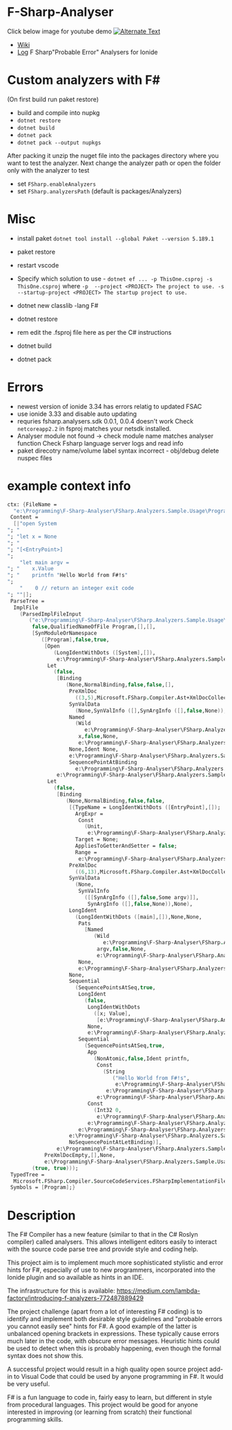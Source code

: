 # F-Sharp-Analyser

Click below image for youtube demo
[![Alternate Text](https://user-images.githubusercontent.com/2521843/136666770-880ce4b2-44b5-4d9c-9539-5fd5933052d1.PNG)]({https://www.youtube.com/watch?v=dM1bFND8u44l} "Youtube Demo")

* [Wiki](https://github.com/jovanhan2/F-Sharp-Analyser/wiki)
* [Log](https://docs.google.com/spreadsheets/d/1E-dl3aIaSuBxb92qC-840WB-43ynQYcF3fNY1qzTq3g/edit?usp=sharing)
F Sharp"Probable Error" Analysers for Ionide
# Custom analyzers with F#
(On first build run paket restore)

* build and compile into nupkg 
* `dotnet restore `
* `dotnet build`
* `dotnet pack`
* `dotnet pack --output nupkgs`

After packing it unzip the nuget file into the packages directory where you want to test the analyzer. Next change the analyzer path or open the folder only with the analyzer to test

* set ```FSharp.enableAnalyzers```
* set ```FSharp.analyzersPath``` (default is packages/Analyzers)
# Misc
* install paket `dotnet tool install --global Paket --version 5.189.1`
* paket restore
* restart vscode
* Specify which solution to use - `dotnet ef ... -p ThisOne.csproj -s ThisOne.csproj`
where `-p  --project <PROJECT> The project to use.
-s  --startup-project <PROJECT> The startup project to use.`

* dotnet new classlib -lang F#
* dotnet restore
* rem edit the .fsproj file here as per the C# instructions
* dotnet build
* dotnet pack

# Errors
* newest version of ionide 3.34 has errors relatig to updated FSAC
* use ionide 3.33 and disable auto updating 
* requries fsharp.analysers.sdk 0.0.1,  0.0.4 doesn't work
Check ```netcoreapp2.2``` in fsproj matches your netsdk installed.
* Analyser module not found -> check module name matches analyser function
Check Fsharp language server logs and read info
* paket direcotry name/volume label syntax incorrect - obj/debug delete nuspec files
# example context info
```fsharp
ctx: {FileName =
  "e:\Programming\F-Sharp-Analyser\FSharp.Analyzers.Sample.Usage\Program.fs";
 Content =
  [|"open System
"; "
"; "let x = None
"; "
"; "[<EntryPoint>]
";
    "let main argv =
"; "    x.Value
"; "    printfn "Hello World from F#!s"
";
    "    0 // return an integer exit code
"; ""|];
 ParseTree =
  ImplFile
    (ParsedImplFileInput
       ("e:\Programming\F-Sharp-Analyser\FSharp.Analyzers.Sample.Usage\Program.fs",
        false,QualifiedNameOfFile Program,[],[],
        [SynModuleOrNamespace
           ([Program],false,true,
            [Open
               (LongIdentWithDots ([System],[]),
                e:\Programming\F-Sharp-Analyser\FSharp.Analyzers.Sample.Usage\Program.fs (1,5--1,11) IsSynthetic=false);
             Let
               (false,
                [Binding
                   (None,NormalBinding,false,false,[],
                    PreXmlDoc
                      ((3,5),Microsoft.FSharp.Compiler.Ast+XmlDocCollector),
                    SynValData
                      (None,SynValInfo ([],SynArgInfo ([],false,None)),None),
                    Named
                      (Wild
                         e:\Programming\F-Sharp-Analyser\FSharp.Analyzers.Sample.Usage\Program.fs (3,4--3,5) IsSynthetic=false,
                       x,false,None,
                       e:\Programming\F-Sharp-Analyser\FSharp.Analyzers.Sample.Usage\Program.fs (3,4--3,5) IsSynthetic=false),
                    None,Ident None,
                    e:\Programming\F-Sharp-Analyser\FSharp.Analyzers.Sample.Usage\Program.fs (3,4--3,5) IsSynthetic=false,
                    SequencePointAtBinding
                      e:\Programming\F-Sharp-Analyser\FSharp.Analyzers.Sample.Usage\Program.fs (3,0--3,12) IsSynthetic=false)],
                e:\Programming\F-Sharp-Analyser\FSharp.Analyzers.Sample.Usage\Program.fs (3,0--3,12) IsSynthetic=false);
             Let
               (false,
                [Binding
                   (None,NormalBinding,false,false,
                    [{TypeName = LongIdentWithDots ([EntryPoint],[]);
                      ArgExpr =
                       Const
                         (Unit,
                          e:\Programming\F-Sharp-Analyser\FSharp.Analyzers.Sample.Usage\Program.fs (5,2--5,12) IsSynthetic=false);
                      Target = None;
                      AppliesToGetterAndSetter = false;
                      Range =
                       e:\Programming\F-Sharp-Analyser\FSharp.Analyzers.Sample.Usage\Program.fs (5,2--5,12) IsSynthetic=false;}],
                    PreXmlDoc
                      ((6,13),Microsoft.FSharp.Compiler.Ast+XmlDocCollector),
                    SynValData
                      (None,
                       SynValInfo
                         ([[SynArgInfo ([],false,Some argv)]],
                          SynArgInfo ([],false,None)),None),
                    LongIdent
                      (LongIdentWithDots ([main],[]),None,None,
                       Pats
                         [Named
                            (Wild
                               e:\Programming\F-Sharp-Analyser\FSharp.Analyzers.Sample.Usage\Program.fs (6,9--6,13) IsSynthetic=false,
                             argv,false,None,
                             e:\Programming\F-Sharp-Analyser\FSharp.Analyzers.Sample.Usage\Program.fs (6,9--6,13) IsSynthetic=false)],
                       None,
                       e:\Programming\F-Sharp-Analyser\FSharp.Analyzers.Sample.Usage\Program.fs (6,4--6,13) IsSynthetic=false),
                    None,
                    Sequential
                      (SequencePointsAtSeq,true,
                       LongIdent
                         (false,
                          LongIdentWithDots
                            ([x; Value],
                             [e:\Programming\F-Sharp-Analyser\FSharp.Analyzers.Sample.Usage\Program.fs (7,5--7,6) IsSynthetic=false]),
                          None,
                          e:\Programming\F-Sharp-Analyser\FSharp.Analyzers.Sample.Usage\Program.fs (7,4--7,11) IsSynthetic=false),
                       Sequential
                         (SequencePointsAtSeq,true,
                          App
                            (NonAtomic,false,Ident printfn,
                             Const
                               (String
                                  ("Hello World from F#!s",
                                   e:\Programming\F-Sharp-Analyser\FSharp.Analyzers.Sample.Usage\Program.fs (8,12--8,35) IsSynthetic=false),
                                e:\Programming\F-Sharp-Analyser\FSharp.Analyzers.Sample.Usage\Program.fs (8,12--8,35) IsSynthetic=false),
                             e:\Programming\F-Sharp-Analyser\FSharp.Analyzers.Sample.Usage\Program.fs (8,4--8,35) IsSynthetic=false),
                          Const
                            (Int32 0,
                             e:\Programming\F-Sharp-Analyser\FSharp.Analyzers.Sample.Usage\Program.fs (9,4--9,5) IsSynthetic=false),
                          e:\Programming\F-Sharp-Analyser\FSharp.Analyzers.Sample.Usage\Program.fs (8,4--9,5) IsSynthetic=false),
                       e:\Programming\F-Sharp-Analyser\FSharp.Analyzers.Sample.Usage\Program.fs (7,4--9,5) IsSynthetic=false),
                    e:\Programming\F-Sharp-Analyser\FSharp.Analyzers.Sample.Usage\Program.fs (6,4--6,13) IsSynthetic=false,
                    NoSequencePointAtLetBinding)],
                e:\Programming\F-Sharp-Analyser\FSharp.Analyzers.Sample.Usage\Program.fs (6,0--9,5) IsSynthetic=false)],
            PreXmlDocEmpty,[],None,
            e:\Programming\F-Sharp-Analyser\FSharp.Analyzers.Sample.Usage\Program.fs (1,0--10,0) IsSynthetic=false)],
        (true, true)));
 TypedTree =
  Microsoft.FSharp.Compiler.SourceCodeServices.FSharpImplementationFileContents;
 Symbols = [Program];}

```
# Description
The F# Compiler has a new feature (similar to that in the C# Roslyn compiler) called analysers. This allows intelligent editors
easily to interact with the source code parse tree and provide style and coding help.

This project aim is to implement much more sophisticated stylistic and error hints for F#, especially of use to new programmers,
incorporated into the Ionide plugin and so available as hints in an IDE.

The infrastructure for this is available: https://medium.com/lambda-factory/introducing-f-analyzers-772487889429

The project challenge (apart from a lot of interesting F# coding) is to identify and implement both desirable style guidelines and
"probable errors you cannot easily see" hints for F#. A good example of the latter is unbalanced opening brackets in
expressions. These typically cause errors much later in the code, with obscure error messages. Heuristic hints could be used to
detect when this is probably happening, even though the formal syntax does not show this.

A successful project would result in a high quality open source project add-in to Visual Code that could be used by anyone
programming in F#. It would be very useful.


F# is a fun language to code in, fairly easy to learn, but different in style from procedural languages. This project would be good
for anyone interested in improving (or learning from scratch) their functional programming skills.
